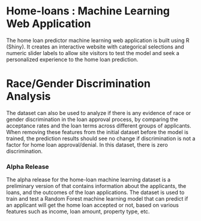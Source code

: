 # Home-loans : Machine Learning Web Application
The home loan predictor machine learning web application is built using R (Shiny). It creates an interactive website with categorical selections and numeric slider labels to allow site visitors to test the model and seek a personalized experience to the home loan prediction.

Race/Gender Discrimination Analysis
===
The dataset can also be used to analyze if there is any evidence of race or gender discrimination in the loan approval process, by comparing the acceptance rates and the loan terms across different groups of applicants. When removing these features from the initial dataset before the model is trained, the prediction results should see no change if discrimination is not a factor for home loan approval/denial. In this dataset, there is zero discrimination.

### Alpha Release
The alpha release for the home-loan machine learning dataset is a preliminary version of that contains information about the applicants, the loans, and the outcomes of the loan applications. The dataset is used to train and test a Random Forest machine learning model that can predict if an applicant will get the home loan accepted or not, based on various features such as income, loan amount, property type, etc.
